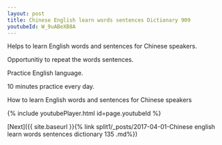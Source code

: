 ```yaml
---
layout: post
title: Chinese English learn words sentences Dictionary 909 
youtubeId: W_9uABeXB8A
---
```

 
 
Helps to learn English words and sentences for Chinese speakers.

Opportunitiy to repeat the words sentences. 

Practice English language. 
 
10 minutes practice every day. 
 
How to learn English words and sentences for Chinese speakers 
 
{% include youtubePlayer.html id=page.youtubeId %}
 
 
[Next]({{ site.baseurl }}{% link  split1/_posts/2017-04-01-Chinese english learn words sentences dictionary 135 .md%})
 
